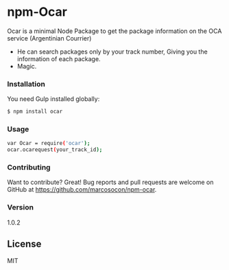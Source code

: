# npm-Ocar

Ocar is a minimal Node Package to get the package information on the OCA service (Argentinian Courrier)

  - He can search packages only by your track number, Giving you the information of each package.
  - Magic.

### Installation

You need Gulp installed globally:

```sh
$ npm install ocar
```
### Usage
```sh
var Ocar = require('ocar');
ocar.ocarequest(your_track_id);
```

### Contributing

Want to contribute? Great!
Bug reports and pull requests are welcome on GitHub at 
https://github.com/marcosocon/npm-ocar.

### Version
1.0.2

License
----

MIT
